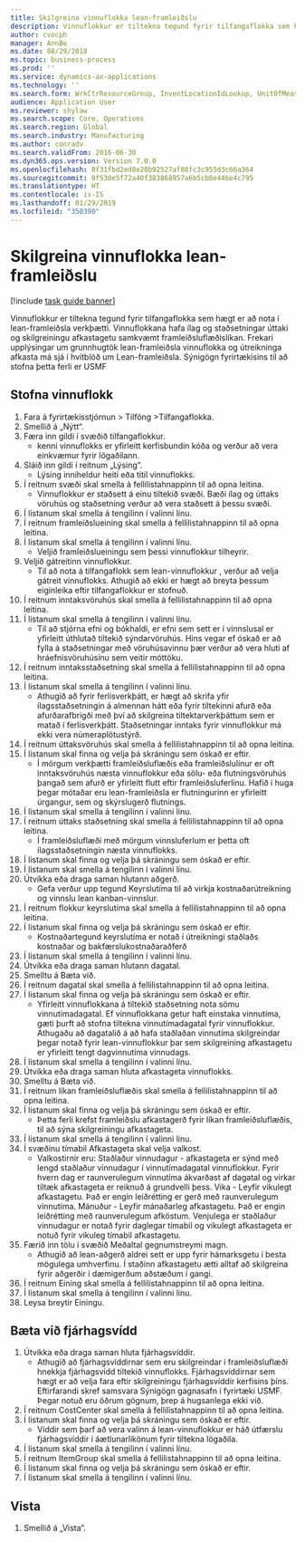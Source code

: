 ```yaml
---
title: Skilgreina vinnuflokka lean-framleiðslu
description: Vinnuflokkur er tiltekna tegund fyrir tilfangaflokka sem hægt er að nota í lean-framleiðsla verkþætti.
author: cvocph
manager: AnnBe
ms.date: 08/29/2018
ms.topic: business-process
ms.prod: ''
ms.service: dynamics-ax-applications
ms.technology: ''
ms.search.form: WrkCtrResourceGroup, InventLocationIdLookup, UnitOfMeasureLookup, DimensionLookup
audience: Application User
ms.reviewer: shylaw
ms.search.scope: Core, Operations
ms.search.region: Global
ms.search.industry: Manufacturing
ms.author: conradv
ms.search.validFrom: 2016-06-30
ms.dyn365.ops.version: Version 7.0.0
ms.openlocfilehash: 8f31fbd2ed8e20b92527af88fc3c955d3c66a364
ms.sourcegitcommit: 0f530e5f72a40f383868957a6b5cb0e446e4c795
ms.translationtype: HT
ms.contentlocale: is-IS
ms.lasthandoff: 01/29/2019
ms.locfileid: "350390"
---
```

# <a name="define-lean-manufacturing-work-cells"></a>Skilgreina vinnuflokka lean-framleiðslu

[!include [task guide banner](../../includes/task-guide-banner.md)]

Vinnuflokkur er tiltekna tegund fyrir tilfangaflokka sem hægt er að nota í lean-framleiðsla verkþætti. Vinnuflokkana hafa ílag og staðsetningar úttaki og skilgreiningu afkastagetu samkvæmt framleiðsluflæðislíkan. Frekari upplýsingar um grunnhugtök lean-framleiðsla vinnuflokka og útreikninga afkasta má sjá í hvítblöð um Lean-framleiðsla. Sýnigögn fyrirtækisins til að stofna þetta ferli er USMF


## <a name="create-a-work-cell"></a>Stofna vinnuflokk 
1. Fara á fyrirtækisstjórnun > Tilföng >Tilfangaflokka.
2. Smellið á „Nýtt“.
3. Færa inn gildi í svæðið tilfangaflokkur.
    * kenni vinnuflokks er yfirleitt kerfisbundin kóða og verður að vera einkvæmur fyrir lögaðilann.  
4. Sláið inn gildi í reitnum „Lýsing“.
    * Lýsing inniheldur heiti eða titil vinnuflokks.  
5. Í reitnum svæði skal smella á fellilistahnappinn til að opna leitina.
    * Vinnuflokkur er staðsett á einu tiltekið svæði. Bæði ílag og úttaks vöruhús og staðsetning verður að vera staðsett á þessu svæði.  
6. Í listanum skal smella á tengilinn í valinni línu.
7. Í reitnum framleiðslueining skal smella á fellilistahnappinn til að opna leitina.
8. Í listanum skal smella á tengilinn í valinni línu.
    * Veljið framleiðslueiningu sem þessi vinnuflokkur tilheyrir.  
9. Veljið gátreitinn vinnuflokkur.
    * Til að nota á tilfangaflokk sem lean-vinnuflokkur , verður að velja gátreit vinnuflokks.  Athugið að ekki er hægt að breyta þessum eiginleika eftir tilfangaflokkur er stofnuð.  
10. Í reitnum inntaksvöruhús skal smella á fellilistahnappinn til að opna leitina.
11. Í listanum skal smella á tengilinn í valinni línu.
    * Til að stjórna efni og bókhaldi, er efni sem sett er í vinnslusal er yfirleitt úthlutað tiltekið sýndarvöruhús. Hins vegar ef óskað er að fylla á staðsetningar með vöruhúsavinnu þær verður að vera hluti af hráefnisvöruhúsinu sem veitir móttöku.  
12. Í reitnum inntaksstaðsetning skal smella á fellilistahnappinn til að opna leitina.
13. Í listanum skal smella á tengilinn í valinni línu.
    * Athugið að fyrir ferlisverkþátt, er hægt að skrifa yfir ílagsstaðsetningin á almennan hátt eða fyrir tiltekinni afurð eða afurðarafbrigði með því að skilgreina tiltektarverkþáttum sem er matað í ferlisverkþátt. Staðsetningar inntaks fyrir vinnuflokkur má ekki vera númeraplötustýrð.  
14. Í reitnum úttaksvöruhús skal smella á fellilistahnappinn til að opna leitina.
15. Í listanum skal finna og velja þá skráningu sem óskað er eftir.
    * Í mörgum verkþætti framleiðsluflæðis eða framleiðslulínur er oft inntaksvöruhús næsta vinnuflokkur eða sölu- eða flutningsvöruhús þangað sem afurð er yfirleitt flutt eftir framleiðsluferlinu. Hafið í huga þegar mótaðar eru lean-framleiðsla er flutningurinn er yfirleitt úrgangur, sem og skýrslugerð flutnings.  
16. Í listanum skal smella á tengilinn í valinni línu.
17. Í reitnum úttaks staðsetning skal smella á fellilistahnappinn til að opna leitina.
    * Í framleiðsluflæði með mörgum vinnsluferlum er þetta oft ílagsstaðsetningin næsta vinnuflokks.  
18. Í listanum skal finna og velja þá skráningu sem óskað er eftir.
19. Í listanum skal smella á tengilinn í valinni línu.
20. Útvíkka eða draga saman hlutann aðgerð.
    * Gefa verður upp tegund Keyrslutíma til að virkja kostnaðarútreikning og vinnslu lean kanban-vinnslur.  
21. Í reitnum flokkur keyrslutíma skal smella á fellilistahnappinn til að opna leitina.
22. Í listanum skal finna og velja þá skráningu sem óskað er eftir.
    * Kostnaðartegund keyrslutíma er notað í útreikningi staðlaðs kostnaðar og bakfærslukostnaðaraðferð  
23. Í listanum skal smella á tengilinn í valinni línu.
24. Útvíkka eða draga saman hlutann dagatal.
25. Smelltu á Bæta við.
26. Í reitnum dagatal skal smella á fellilistahnappinn til að opna leitina.
27. Í listanum skal finna og velja þá skráningu sem óskað er eftir.
    * Yfirleitt vinnuflokkana á tiltekið staðsetning nota sömu vinnutímadagatal. Ef vinnuflokkana getur haft einstaka vinnutíma, gæti þurft að stofna tiltekna vinnutímadagatal fyrir vinnuflokkur. Athugaðu að dagatalið á að hafa staðlaðan vinnutíma skilgreindar þegar notað fyrir lean-vinnuflokkur þar sem skilgreining afkastagetu er yfirleitt tengt dagvinnutíma vinnudags.  
28. Í listanum skal smella á tengilinn í valinni línu.
29. Útvíkka eða draga saman hluta afkastageta vinnuflokks.
30. Smelltu á Bæta við.
31. Í reitnum líkan framleiðsluflæðis skal smella á fellilistahnappinn til að opna leitina.
32. Í listanum skal finna og velja þá skráningu sem óskað er eftir.
    * Þetta ferli krefst framleiðslu afkastagerð fyrir líkan framleiðsluflæðis, til að sýna skilgreiningu afkastageta.  
33. Í listanum skal smella á tengilinn í valinni línu.
34. Í svæðinu tímabil Afkastageta skal velja valkost.
    * Valkostirnir eru: Staðlaður vinnudagur - afkastageta er sýnd með lengd staðlaður vinnudagur í vinnutímadagatal vinnuflokkur. Fyrir hvern dag er raunverulegum vinnutíma ákvarðast af dagatal og virkar tiltæk afkastageta er reiknuð á grundvelli þess.   Vika - Leyfir vikulegt afkastagetu. Það er engin leiðrétting er gerð með raunverulegum vinnutíma.   Mánuður - Leyfir mánaðarleg afkastagetu. Það er engin leiðrétting með raunverulegum afköstum.   Venjulega er staðlaður vinnudagur er notað fyrir daglegar tímabil og vikulegt afkastageta er notuð fyrir vikuleg tímabil afkastagetu.  
35. Færið inn tölu í svæðið Meðaltal gegnumstreymi magn.
    * Athugið að lean-aðgerð aldrei sett er upp fyrir hámarksgetu í besta mögulega umhverfinu. Í staðinn afkastagetu ætti alltaf að skilgreina fyrir aðgerðir í dæmigerðum aðstæðum í gangi.  
36. Í reitnum Eining skal smella á fellilistahnappinn til að opna leitina.
37. Í listanum skal smella á tengilinn í valinni línu.
38. Leysa breytir Einingu.

## <a name="add-a-financial-dimension"></a>Bæta við fjárhagsvídd
1. Útvíkka eða draga saman hluta fjárhagsvíddir.
    * Athugið að fjárhagsvíddirnar sem eru skilgreindar í framleiðsluflæði hnekkja fjárhagsvídd tiltekið vinnuflokks.    Fjárhagsvíddirnar sem hægt er að velja fara eftir skilgreiningu fjárhagsvíddir kerfisins þíns. Eftirfarandi skref samsvara Sýnigögn gagnasafn í fyrirtæki USMF. Þegar notuð eru öðrum gögnum, þrep á hugsanlega ekki við.  
2. Í reitnum CostCenter skal smella á fellilistahnappinn til að opna leitina.
3. Í listanum skal finna og velja þá skráningu sem óskað er eftir.
    * Víddir sem þarf að vera valinn á lean-vinnuflokkur er háð útfærslu fjárhagsvíddir í áætlunarlíkönum fyrir tiltekna lögaðila.  
4. Í listanum skal smella á tengilinn í valinni línu.
5. Í reitnum ItemGroup skal smella á fellilistahnappinn til að opna leitina.
6. Í listanum skal finna og velja þá skráningu sem óskað er eftir.
7. Í listanum skal smella á tengilinn í valinni línu.

## <a name="save"></a>Vista
1. Smellið á „Vista“.

